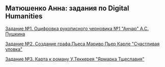 ## Матюшенко Анна: задания по Digital Humanities
[Задание №1. Оцифровка рукописного черновика №1 "Анчар" А.С. Пушкина](https://github.com/AnnaMatyushenko/-/blob/master/Schastlivaya%20ulovka.pdf)

[Задание №2. Создание графа.Пьеса Мариво Пьер Карле "Счастливая уловка"](https://github.com/AnnaMatyushenko/-/blob/master/Schastlivaya%20ulovka.pdf)

[Задание №3. Карта к роману У.Теккерея "Ярмарка Тщеславия"](https://github.com/AnnaMatyushenko/-/blob/master/Ярмарка%20Тщеславия.geojson)
